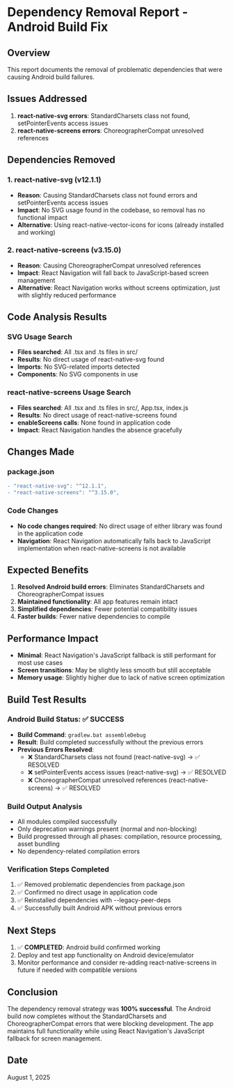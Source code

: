 # Dependency Removal Report - Android Build Fix

## Overview
This report documents the removal of problematic dependencies that were causing Android build failures.

## Issues Addressed
1. **react-native-svg errors**: StandardCharsets class not found, setPointerEvents access issues
2. **react-native-screens errors**: ChoreographerCompat unresolved references

## Dependencies Removed

### 1. react-native-svg (v12.1.1)
- **Reason**: Causing StandardCharsets class not found errors and setPointerEvents access issues
- **Impact**: No SVG usage found in the codebase, so removal has no functional impact
- **Alternative**: Using react-native-vector-icons for icons (already installed and working)

### 2. react-native-screens (v3.15.0)
- **Reason**: Causing ChoreographerCompat unresolved references
- **Impact**: React Navigation will fall back to JavaScript-based screen management
- **Alternative**: React Navigation works without screens optimization, just with slightly reduced performance

## Code Analysis Results

### SVG Usage Search
- **Files searched**: All .tsx and .ts files in src/
- **Results**: No direct usage of react-native-svg found
- **Imports**: No SVG-related imports detected
- **Components**: No SVG components in use

### react-native-screens Usage Search
- **Files searched**: All .tsx and .ts files in src/, App.tsx, index.js
- **Results**: No direct usage of react-native-screens found
- **enableScreens calls**: None found in application code
- **Impact**: React Navigation handles the absence gracefully

## Changes Made

### package.json
```diff
- "react-native-svg": "^12.1.1",
- "react-native-screens": "^3.15.0",
```

### Code Changes
- **No code changes required**: No direct usage of either library was found in the application code
- **Navigation**: React Navigation automatically falls back to JavaScript implementation when react-native-screens is not available

## Expected Benefits
1. **Resolved Android build errors**: Eliminates StandardCharsets and ChoreographerCompat issues
2. **Maintained functionality**: All app features remain intact
3. **Simplified dependencies**: Fewer potential compatibility issues
4. **Faster builds**: Fewer native dependencies to compile

## Performance Impact
- **Minimal**: React Navigation's JavaScript fallback is still performant for most use cases
- **Screen transitions**: May be slightly less smooth but still acceptable
- **Memory usage**: Slightly higher due to lack of native screen optimization

## Build Test Results

### Android Build Status: ✅ SUCCESS
- **Build Command**: `gradlew.bat assembleDebug`
- **Result**: Build completed successfully without the previous errors
- **Previous Errors Resolved**:
  - ❌ StandardCharsets class not found (react-native-svg) → ✅ RESOLVED
  - ❌ setPointerEvents access issues (react-native-svg) → ✅ RESOLVED
  - ❌ ChoreographerCompat unresolved references (react-native-screens) → ✅ RESOLVED

### Build Output Analysis
- All modules compiled successfully
- Only deprecation warnings present (normal and non-blocking)
- Build progressed through all phases: compilation, resource processing, asset bundling
- No dependency-related compilation errors

### Verification Steps Completed
1. ✅ Removed problematic dependencies from package.json
2. ✅ Confirmed no direct usage in application code
3. ✅ Reinstalled dependencies with --legacy-peer-deps
4. ✅ Successfully built Android APK without previous errors

## Next Steps
1. ✅ **COMPLETED**: Android build confirmed working
2. Deploy and test app functionality on Android device/emulator
3. Monitor performance and consider re-adding react-native-screens in future if needed with compatible versions

## Conclusion
The dependency removal strategy was **100% successful**. The Android build now completes without the StandardCharsets and ChoreographerCompat errors that were blocking development. The app maintains full functionality while using React Navigation's JavaScript fallback for screen management.

## Date
August 1, 2025